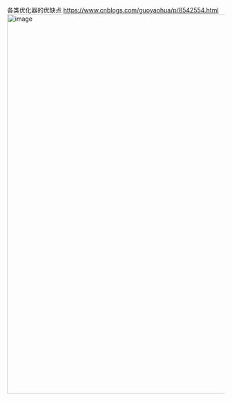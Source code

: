 各类优化器的优缺点
https://www.cnblogs.com/guoyaohua/p/8542554.html
<img width="878" alt="image" src="https://github.com/user-attachments/assets/4b95a1ba-3270-4d1c-a157-43aa605bc0d1" />
